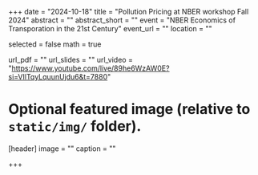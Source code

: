 +++
date = "2024-10-18"
title = "Pollution Pricing at NBER workshop Fall 2024"
abstract = ""
abstract_short = ""
event = "NBER Economics of Transporation in the 21st Century"
event_url = ""
location = ""

selected = false
math = true

url_pdf = ""
url_slides = ""
url_video = "https://www.youtube.com/live/89he6WzAW0E?si=VIlTqyLquunUjdu6&t=7880"

# Optional featured image (relative to `static/img/` folder).
[header]
image = ""
caption = ""

+++

